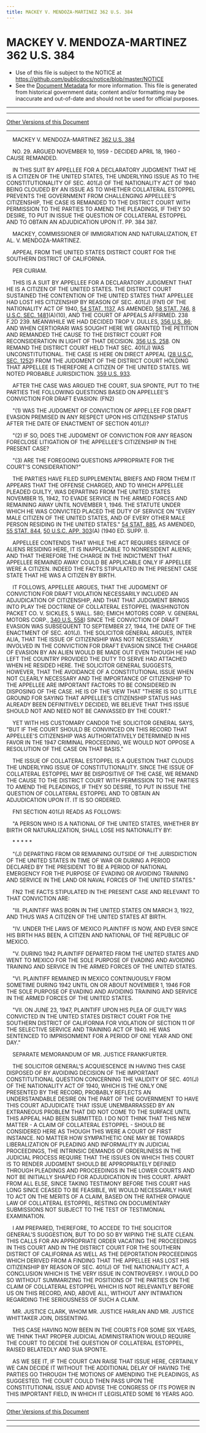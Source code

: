 ```yaml
---
title: MACKEY V. MENDOZA-MARTINEZ 362 U.S. 384
---
```


# MACKEY V. MENDOZA-MARTINEZ 362 U.S. 384

* Use of this file is subject to the NOTICE at https://github.com/publicdocs/notice/blob/master/NOTICE
* See the [Document Metadata](../../../index.md) for more information.
  This file is generated from historical government data; content and/or formatting may be inaccurate and out-of-date and should not be used for official purposes.

----------
----------

[Other Versions of this Document](https://publicdocs.github.io/go/links?ns=uslm-x&ref=%2Fus%2Fcourts%2Fscotus%2FusReporter%2F362%2F384)

----------

    MACKEY V. MENDOZA-MARTINEZ [362 U.S. 384][/us/courts/scotus/usReporter/362/384]

    NO. 29.  ARGUED NOVEMBER 10, 1959 - DECIDED APRIL 18, 1960 - CAUSE REMANDED.

    IN THIS SUIT BY APPELLEE FOR A DECLARATORY JUDGMENT THAT HE IS A CITIZEN OF THE UNITED STATES, THE UNDERLYING ISSUE AS TO THE CONSTITUTIONALITY OF SEC. 401(J) OF THE NATIONALITY ACT OF 1940 BEING CLOUDED BY AN ISSUE AS TO WHETHER COLLATERAL ESTOPPEL PREVENTS THE GOVERNMENT FROM CHALLENGING APPELLEE'S CITIZENSHIP, THE CASE IS REMANDED TO THE DISTRICT COURT WITH PERMISSION TO THE PARTIES TO AMEND THE PLEADINGS, IF THEY SO DESIRE, TO PUT IN ISSUE THE QUESTION OF COLLATERAL ESTOPPEL AND TO OBTAIN AN ADJUDICATION UPON IT.  PP. 384 387.

    MACKEY, COMMISSIONER OF IMMIGRATION AND NATURALIZATION, ET AL. V. MENDOZA-MARTINEZ.

    APPEAL FROM THE UNITED STATES DISTRICT COURT FOR THE SOUTHERN DISTRICT OF CALIFORNIA.

    PER CURIAM.

    THIS IS A SUIT BY APPELLEE FOR A DECLARATORY JUDGMENT THAT HE IS A CITIZEN OF THE UNITED STATES.  THE DISTRICT COURT SUSTAINED THE CONTENTION OF THE UNITED STATES THAT APPELLEE HAD LOST HIS CITIZENSHIP BY REASON OF SEC. 401(J) (FN1) OF THE NATIONALITY ACT OF 1940, [54 STAT. 1137][/us/stat/54/1137], AS AMENDED, [58 STAT. 746][/us/stat/58/746], [8 U.S.C. SEC. 1481][/us/usc/t8/s1481](A)(10), AND THE COURT OF APPEALS AFFIRMED.  238 F.2D 239.  MEANWHILE WE HAD DECIDED TROP V. DULLES, [356 U.S. 86][/us/courts/scotus/usReporter/356/86]; AND WHEN CERTIORARI WAS SOUGHT HERE WE GRANTED THE PETITION AND REMANDED THE CAUSE TO THE DISTRICT COURT FOR RECONSIDERATION IN LIGHT OF THAT DECISION.  [356 U.S. 258][/us/courts/scotus/usReporter/356/258].  ON REMAND THE DISTRICT COURT HELD THAT SEC. 401(J) WAS UNCONSTITUTIONAL.  THE CASE IS HERE ON DIRECT APPEAL ([28 U.S.C. SEC. 1252][/us/usc/t28/s1252]) FROM THE JUDGMENT OF THE DISTRICT COURT HOLDING THAT APPELLEE IS THEREFORE A CITIZEN OF THE UNITED STATES.  WE NOTED PROBABLE JURISDICTION.  [359 U.S. 933][/us/courts/scotus/usReporter/359/933].

    AFTER THE CASE WAS ARGUED THE COURT, SUA SPONTE, PUT TO THE PARTIES THE FOLLOWING QUESTIONS BASED ON APPELLEE'S CONVICTION FOR DRAFT EVASION:  (FN2)

    "(1)  WAS THE JUDGMENT OF CONVICTION OF APPELLEE FOR DRAFT EVASION PREMISED IN ANY RESPECT UPON HIS CITIZENSHIP STATUS AFTER THE DATE OF ENACTMENT OF SECTION 401(J)?

    "(2)  IF SO, DOES THE JUDGMENT OF CONVICTION FOR ANY REASON FORECLOSE LITIGATION OF THE APPELLEE'S CITIZENSHIP IN THE PRESENT CASE?

    "(3)  ARE THE FOREGOING QUESTIONS APPROPRIATE FOR THE COURT'S CONSIDERATION?"

    THE PARTIES HAVE FILED SUPPLEMENTAL BRIEFS AND FROM THEM IT APPEARS THAT THE OFFENSE CHARGED, AND TO WHICH APPELLEE PLEADED GUILTY, WAS DEPARTING FROM THE UNITED STATES NOVEMBER 15, 1942, TO EVADE SERVICE IN THE ARMED FORCES AND REMAINING AWAY UNTIL NOVEMBER 1, 1946.  THE STATUTE UNDER WHICH HE WAS CONVICTED PLACED THE DUTY OF SERVICE ON "EVERY MALE CITIZEN OF THE UNITED STATES, AND OF EVERY OTHER MALE PERSON RESIDING IN THE UNITED STATES."  [54 STAT. 885][/us/stat/54/885], AS AMENDED, [55 STAT. 844][/us/stat/55/844], [50 U.S.C. APP. 303][/us/usc/t50a/s303](A) (1940 ED. SUPP. I).

    APPELLEE CONTENDS THAT WHILE THE ACT REQUIRES SERVICE OF ALIENS RESIDING HERE, IT IS INAPPLICABLE TO NONRESIDENT ALIENS; AND THAT THEREFORE THE CHARGE IN THE INDICTMENT THAT APPELLEE REMAINED AWAY COULD BE APPLICABLE ONLY IF APPELLEE WERE A CITIZEN.  INDEED THE FACTS STIPULATED IN THE PRESENT CASE STATE THAT HE WAS A CITIZEN BY BIRTH.

    IT FOLLOWS, APPELLEE ARGUES, THAT THE JUDGMENT OF CONVICTION FOR DRAFT VIOLATION NECESSARILY INCLUDED AN ADJUDICATION OF CITIZENSHIP, AND THAT THAT JUDGMENT BRINGS INTO PLAY THE DOCTRINE OF COLLATERAL ESTOPPEL (WASHINGTON PACKET CO. V. SICKLES, 5 WALL.  580; EMICH MOTORS CORP. V. GENERAL MOTORS CORP., [340 U.S. 558][/us/courts/scotus/usReporter/340/558]) SINCE THE CONVICTION OF DRAFT EVASION WAS SUBSEQUENT TO SEPTEMBER 27, 1944, THE DATE OF THE ENACTMENT OF SEC. 401(J).  THE SOLICITOR GENERAL ARGUES, INTER ALIA, THAT THE ISSUE OF CITIZENSHIP WAS NOT NECESSARILY INVOLVED IN THE CONVICTION FOR DRAFT EVASION SINCE THE CHARGE OF EVASION BY AN ALIEN WOULD BE MADE OUT EVEN THOUGH HE HAD LEFT THE COUNTRY PROVIDED THE DUTY TO SERVE HAD ATTACHED WHEN HE RESIDED HERE.  THE SOLICITOR GENERAL SUGGESTS, HOWEVER, THAT THE AVOIDANCE OF A CONSTITUTIONAL ISSUE WHEN NOT CLEARLY NECESSARY AND THE IMPORTANCE OF CITIZENSHIP TO THE APPELLEE ARE IMPORTANT FACTORS TO BE CONSIDERED IN DISPOSING OF THE CASE.  HE IS OF THE VIEW THAT "THERE IS SO LITTLE GROUND FOR SAYING THAT APPELLEE'S CITIZENSHIP STATUS HAS ALREADY BEEN DEFINITIVELY DECIDED, WE BELIEVE THAT THIS ISSUE SHOULD NOT AND NEED NOT BE CANVASSED BY THE COURT."

    YET WITH HIS CUSTOMARY CANDOR THE SOLICITOR GENERAL SAYS, "BUT IF THE COURT SHOULD BE CONVINCED ON THIS RECORD THAT APPELLEE'S CITIZENSHIP WAS AUTHORITATIVELY DETERMINED IN HIS FAVOR IN THE 1947 CRIMINAL PROCEEDING, WE WOULD NOT OPPOSE A RESOLUTION OF THE CASE ON THAT BASIS."

    THE ISSUE OF COLLATERAL ESTOPPEL IS A QUESTION THAT CLOUDS THE UNDERLYING ISSUE OF CONSTITUTIONALITY.  SINCE THE ISSUE OF COLLATERAL ESTOPPEL MAY BE DISPOSITIVE OF THE CASE, WE REMAND THE CAUSE TO THE DISTRICT COURT WITH PERMISSION TO THE PARTIES TO AMEND THE PLEADINGS, IF THEY SO DESIRE, TO PUT IN ISSUE THE QUESTION OF COLLATERAL ESTOPPEL AND TO OBTAIN AN ADJUDICATION UPON IT. IT IS SO ORDERED.

    FN1  SECTION 401(J) READS AS FOLLOWS:

    "A PERSON WHO IS A NATIONAL OF THE UNITED STATES, WHETHER BY BIRTH OR NATURALIZATION, SHALL LOSE HIS NATIONALITY BY:

    \*   \*         \*         \*         \*

    "(J)  DEPARTING FROM OR REMAINING OUTSIDE OF THE JURISDICTION OF THE UNITED STATES IN TIME OF WAR OR DURING A PERIOD DECLARED BY THE PRESIDENT TO BE A PERIOD OF NATIONAL EMERGENCY FOR THE PURPOSE OF EVADING OR AVOIDING TRAINING AND SERVICE IN THE LAND OR NAVAL FORCES OF THE UNITED STATES."

    FN2  THE FACTS STIPULATED IN THE PRESENT CASE AND RELEVANT TO THAT CONVICTION ARE:

    "III.  PLAINTIFF WAS BORN IN THE UNITED STATES ON MARCH 3, 1922, AND THUS WAS A CITIZEN OF THE UNITED STATES AT BIRTH.

    "IV.  UNDER THE LAWS OF MEXICO PLAINTIFF IS NOW, AND EVER SINCE HIS BIRTH HAS BEEN, A CITIZEN AND NATIONAL OF THE REPUBLIC OF MEXICO.

    "V.  DURING 1942 PLAINTIFF DEPARTED FROM THE UNITED STATES AND WENT TO MEXICO FOR THE SOLE PURPOSE OF EVADING AND AVOIDING TRAINING AND SERVICE IN THE ARMED FORCES OF THE UNITED STATES.

    "VI.  PLAINTIFF REMAINED IN MEXICO CONTINUOUSLY FROM SOMETIME DURING 1942 UNTIL ON OR ABOUT NOVEMBER 1, 1946 FOR THE SOLE PURPOSE OF EVADING AND AVOIDING TRAINING AND SERVICE IN THE ARMED FORCES OF THE UNITED STATES.

    "VII.  ON JUNE 23, 1947, PLAINTIFF UPON HIS PLEA OF GUILTY WAS CONVICTED IN THE UNITED STATES DISTRICT COURT FOR THE SOUTHERN DISTRICT OF CALIFORNIA FOR VIOLATION OF SECTION 11 OF THE SELECTIVE SERVICE AND TRAINING ACT OF 1940.  HE WAS SENTENCED TO IMPRISONMENT FOR A PERIOD OF ONE YEAR AND ONE DAY."

    SEPARATE MEMORANDUM OF MR. JUSTICE FRANKFURTER.

    THE SOLICITOR GENERAL'S ACQUIESCENCE IN HAVING THIS CASE DISPOSED OF BY AVOIDING DECISION OF THE IMPORTANT CONSTITUTIONAL QUESTION CONCERNING THE VALIDITY OF SEC. 401(J) OF THE NATIONALITY ACT OF 1940, WHICH IS THE ONLY ONE PRESENTED BY THE RECORD, PROBABLY REFLECTS AN UNDERSTANDABLE DESIRE ON THE PART OF THE GOVERNMENT TO HAVE THIS COURT ADJUDICATE THAT ISSUE UNEMBARRASSED BY AN EXTRANEOUS PROBLEM THAT DID NOT COME TO THE SURFACE UNTIL THIS APPEAL HAD BEEN SUBMITTED.  I DO NOT THINK THAT THIS NEW MATTER - A CLAIM OF COLLATERAL ESTOPPEL - SHOULD BE CONSIDERED HERE AS THOUGH THIS WERE A COURT OF FIRST INSTANCE.  NO MATTER HOW SYMPATHETIC ONE MAY BE TOWARDS LIBERALIZATION OF PLEADING AND INFORMALITY IN JUDICIAL PROCEEDINGS, THE INTRINSIC DEMANDS OF ORDERLINESS IN THE JUDICIAL PROCESS REQUIRE THAT THE ISSUES ON WHICH THIS COURT IS TO RENDER JUDGMENT SHOULD BE APPROPRIATELY DEFINED THROUGH PLEADINGS AND PROCEEDINGS IN THE LOWER COURTS AND NOT BE INITIALLY SHAPED FOR ADJUDICATION IN THIS COURT.  APART FROM ALL ELSE, SINCE TAKING TESTIMONY BEFORE THIS COURT HAS LONG SINCE CEASED TO BE FEASIBLE, WE WOULD NECESSARILY HAVE TO ACT ON THE MERITS OF A CLAIM, BASED ON THE RATHER OPAQUE LAW OF COLLATERAL ESTOPPEL, RESTING ON DOCUMENTARY SUBMISSIONS NOT SUBJECT TO THE TEST OF TESTIMONIAL EXAMINATION.

    I AM PREPARED, THEREFORE, TO ACCEDE TO THE SOLICITOR GENERAL'S SUGGESTION, BUT TO DO SO BY WIPING THE SLATE CLEAN.  THIS CALLS FOR AN APPROPRIATE ORDER VACATING THE PROCEEDINGS IN THIS COURT AND IN THE DISTRICT COURT FOR THE SOUTHERN DISTRICT OF CALIFORNIA AS WELL AS THE DEPORTATION PROCEEDINGS WHICH DERIVED FROM A FINDING THAT THE APPELLEE HAS LOST HIS CITIZENSHIP BY REASON OF SEC. 401(J) OF THE NATIONALITY ACT, A CONCLUSION WHICH IS THE VERY ISSUE IN CONTROVERSY.  I WOULD DO SO WITHOUT SUMMARIZING THE POSITIONS OF THE PARTIES ON THE CLAIM OF COLLATERAL ESTOPPEL WHICH IS NOT RELEVANTLY BEFORE US ON THIS RECORD, AND, ABOVE ALL, WITHOUT ANY INTIMATION REGARDING THE SERIOUSNESS OF SUCH A CLAIM.

    MR. JUSTICE CLARK, WHOM MR. JUSTICE HARLAN AND MR. JUSTICE WHITTAKER JOIN, DISSENTING.

    THIS CASE HAVING NOW BEEN IN THE COURTS FOR SOME SIX YEARS, WE THINK THAT PROPER JUDICIAL ADMINISTRATION WOULD REQUIRE THE COURT TO DECIDE THE QUESTION OF COLLATERAL ESTOPPEL, RAISED BELATEDLY AND SUA SPONTE.

    AS WE SEE IT, IF THE COURT CAN RAISE THAT ISSUE HERE, CERTAINLY WE CAN DECIDE IT WITHOUT THE ADDITIONAL DELAY OF HAVING THE PARTIES GO THROUGH THE MOTIONS OF AMENDING THE PLEADINGS, AS SUGGESTED.  THE COURT COULD THEN PASS UPON THE CONSTITUTIONAL ISSUE AND ADVISE THE CONGRESS OF ITS POWER IN THIS IMPORTANT FIELD, IN WHICH IT LEGISLATED SOME 16 YEARS AGO.

----------

[Other Versions of this Document](https://publicdocs.github.io/go/links?ns=uslm-x&ref=%2Fus%2Fcourts%2Fscotus%2FusReporter%2F362%2F384)

----------
----------

[/us/courts/scotus/usReporter/362/384]: https://publicdocs.github.io/go/links?ns=uslm-x&ref=%2Fus%2Fcourts%2Fscotus%2FusReporter%2F362%2F384
[/us/stat/54/1137]: https://publicdocs.github.io/go/links?ns=uslm&ref=%2Fus%2Fstat%2F54%2F1137
[/us/stat/58/746]: https://publicdocs.github.io/go/links?ns=uslm&ref=%2Fus%2Fstat%2F58%2F746
[/us/usc/t8/s1481]: https://publicdocs.github.io/go/links?ns=uslm&ref=%2Fus%2Fusc%2Ft8%2Fs1481
[/us/courts/scotus/usReporter/356/86]: https://publicdocs.github.io/go/links?ns=uslm-x&ref=%2Fus%2Fcourts%2Fscotus%2FusReporter%2F356%2F86
[/us/courts/scotus/usReporter/356/258]: https://publicdocs.github.io/go/links?ns=uslm-x&ref=%2Fus%2Fcourts%2Fscotus%2FusReporter%2F356%2F258
[/us/usc/t28/s1252]: https://publicdocs.github.io/go/links?ns=uslm&ref=%2Fus%2Fusc%2Ft28%2Fs1252
[/us/courts/scotus/usReporter/359/933]: https://publicdocs.github.io/go/links?ns=uslm-x&ref=%2Fus%2Fcourts%2Fscotus%2FusReporter%2F359%2F933
[/us/stat/54/885]: https://publicdocs.github.io/go/links?ns=uslm&ref=%2Fus%2Fstat%2F54%2F885
[/us/stat/55/844]: https://publicdocs.github.io/go/links?ns=uslm&ref=%2Fus%2Fstat%2F55%2F844
[/us/usc/t50a/s303]: https://publicdocs.github.io/go/links?ns=uslm&ref=%2Fus%2Fusc%2Ft50a%2Fs303
[/us/courts/scotus/usReporter/340/558]: https://publicdocs.github.io/go/links?ns=uslm-x&ref=%2Fus%2Fcourts%2Fscotus%2FusReporter%2F340%2F558


